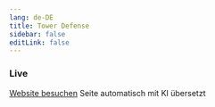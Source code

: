 ```yaml
---
lang: de-DE
title: Tower Defense
sidebar: false
editLink: false
---
```


### Live

<sample src="https://v6p9d9t4.ssl.hwcdn.net/html/7746989/index.html" />

[Website besuchen](https://willitaugment.itch.io/tumbleweed-defender)
Seite automatisch mit KI übersetzt